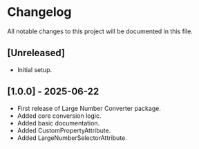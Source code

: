 # Changelog

All notable changes to this project will be documented in this file.

## [Unreleased]

- Initial setup.

## [1.0.0] - 2025-06-22

- First release of Large Number Converter package.
- Added core conversion logic.
- Added basic documentation.
- Added CustomPropertyAttribute.
- Added LargeNumberSelectorAttribute.
